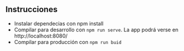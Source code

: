 ## Instrucciones

- Instalar dependecias con npm install
- Compilar para desarrollo con `npm run serve`. La app podrá verse en http://localhost:8080/
- Compilar para producción con `npm run buid`
